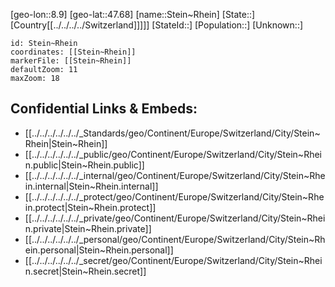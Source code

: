 ﻿---
location: [47.68,8.9]
mapzoom: [7,12] 
mapmarker: city 
type: City
tags:
- geo/City


SpocWebEntityId: 34544
isDeleted: false
confidential: public

---
[geo-lon::8.9]
[geo-lat::47.68]
[name::Stein~Rhein]
[State::]
[Country[[../../../../Switzerland]]]]]
[StateId::]
[Population::]
[Unknown::]


```leaflet
id: Stein~Rhein
coordinates: [[Stein~Rhein]]
markerFile: [[Stein~Rhein]]
defaultZoom: 11 
maxZoom: 18
```


## Confidential Links & Embeds: 
- [[../../../../../../_Standards/geo/Continent/Europe/Switzerland/City/Stein~Rhein|Stein~Rhein]] 
- [[../../../../../../_public/geo/Continent/Europe/Switzerland/City/Stein~Rhein.public|Stein~Rhein.public]] 
- [[../../../../../../_internal/geo/Continent/Europe/Switzerland/City/Stein~Rhein.internal|Stein~Rhein.internal]] 
- [[../../../../../../_protect/geo/Continent/Europe/Switzerland/City/Stein~Rhein.protect|Stein~Rhein.protect]] 
- [[../../../../../../_private/geo/Continent/Europe/Switzerland/City/Stein~Rhein.private|Stein~Rhein.private]] 
- [[../../../../../../_personal/geo/Continent/Europe/Switzerland/City/Stein~Rhein.personal|Stein~Rhein.personal]] 
- [[../../../../../../_secret/geo/Continent/Europe/Switzerland/City/Stein~Rhein.secret|Stein~Rhein.secret]] 
